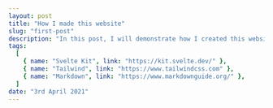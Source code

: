 ```yaml
---
layout: post
title: "How I made this website"
slug: "first-post"
description: "In this post, I will demonstrate how I created this website using the svelte framework and github pages for hosting."
tags:
  [
    { name: "Svelte Kit", link: "https://kit.svelte.dev/" },
    { name: "Tailwind", link: "https://www.tailwindcss.com" },
    { name: "Markdown", link: "https://www.markdownguide.org/" },
  ]
date: "3rd April 2021"
---
```


<script>
  let count = 10;
</script>
